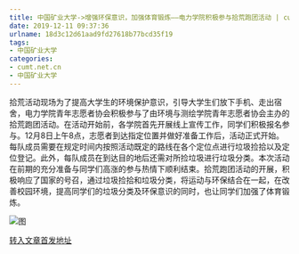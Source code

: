 ```yaml
---
title: 中国矿业大学->增强环保意识，加强体育锻炼——电力学院积极参与拾荒跑团活动 | cumt.net.cn
date: 2019-12-11 09:37:36
urlname: 18d3c12d61aad9fd27618b77bcd35f19
tags: 
- 中国矿业大学
categories:
- cumt.net.cn
- 中国矿业大学
---
```

拾荒活动现场为了提高大学生的环境保护意识，引导大学生们放下手机、走出宿舍，电力学院青年志愿者协会积极参与了由环境与测绘学院青年志愿者协会主办的拾荒跑团活动。在活动开始前，各学院首先开展线上宣传工作，同学们积极报名参与。12月8日上午8点，志愿者到达指定位置并做好准备工作后，活动正式开始。每队成员需要在规定时间内按照活动既定的路线在各个定位点进行垃圾捡拾以及定位登记。此外，每队成员在到达目的地后还需对所捡垃圾进行垃圾分类。本次活动在前期的充分准备与同学们高涨的参与热情下顺利结束。拾荒跑团活动的开展，积极响应了国家的号召，通过垃圾捡拾和垃圾分类，将运动与环保结合在一起，在改善校园环境，提高同学们的垃圾分类及环保意识的同时，也让同学们加强了体育锻炼。

![图](http://xwzx.cumt.edu.cn/_upload/article/images/3f/c6/bab8312d4dcdbf89af4b839e5e75/397c56ac-ff75-4754-ae59-a2127d0c4239.jpg)

[转入文章首发地址](http://xwzx.cumt.edu.cn/73/04/c523a553732/page.htm)